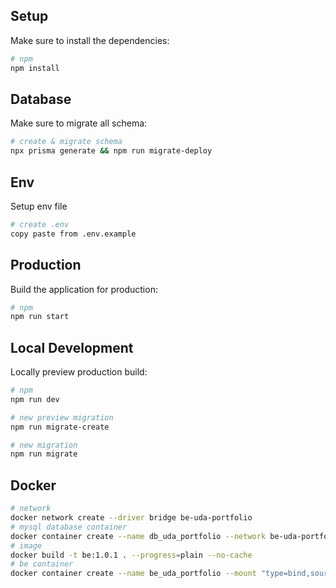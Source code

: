 ## Setup

Make sure to install the dependencies:

```bash
# npm
npm install

```

## Database

Make sure to migrate all schema:

```bash
# create & migrate schema
npx prisma generate && npm run migrate-deploy
```

## Env

Setup env file

```bash
# create .env
copy paste from .env.example

```

## Production

Build the application for production:

```bash
# npm
npm run start
```

## Local Development

Locally preview production build:

```bash
# npm
npm run dev

# new preview migration
npm run migrate-create

# new migration
npm run migrate
```

## Docker

```bash
# network
docker network create --driver bridge be-uda-portfolio
# mysql database container
docker container create --name db_uda_portfolio --network be-uda-portfolio -e MYSQL_ROOT_PASSWORD=my-secret-pw mysql:8.0.3
# image
docker build -t be:1.0.1 . --progress=plain --no-cache
# be container
docker container create --name be_uda_portfolio --mount "type=bind,source=/root/projects/be-udaputeraportfolio/uploads,destination=/app/uploads" --mount "type=bind,source=/root/projects/be-udaputeraportfolio/log,destination=/app/log" --network be-uda-portfolio -p 5000:5000 be-uda:1.0.12
```
